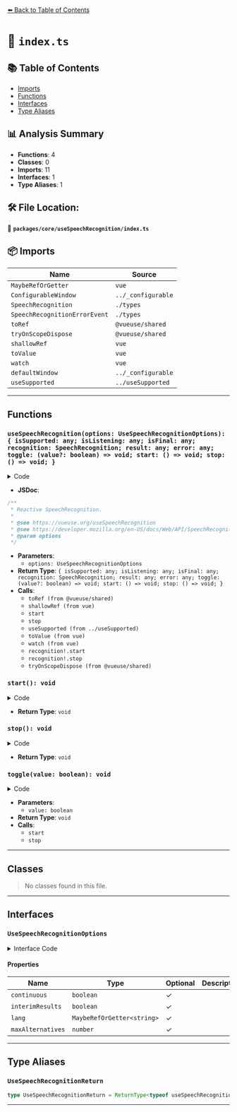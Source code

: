 [⬅️ Back to Table of Contents](../../../index.md)

# 📄 `index.ts`

## 📚 Table of Contents

- [Imports](#imports)
- [Functions](#functions)
- [Interfaces](#interfaces)
- [Type Aliases](#type-aliases)

## 📊 Analysis Summary

- **Functions**: 4
- **Classes**: 0
- **Imports**: 11
- **Interfaces**: 1
- **Type Aliases**: 1

## 🛠️ File Location:
📂 **`packages/core/useSpeechRecognition/index.ts`**

## 📦 Imports

| Name | Source |
|------|--------|
| `MaybeRefOrGetter` | `vue` |
| `ConfigurableWindow` | `../_configurable` |
| `SpeechRecognition` | `./types` |
| `SpeechRecognitionErrorEvent` | `./types` |
| `toRef` | `@vueuse/shared` |
| `tryOnScopeDispose` | `@vueuse/shared` |
| `shallowRef` | `vue` |
| `toValue` | `vue` |
| `watch` | `vue` |
| `defaultWindow` | `../_configurable` |
| `useSupported` | `../useSupported` |


---

## Functions

### `useSpeechRecognition(options: UseSpeechRecognitionOptions): { isSupported: any; isListening: any; isFinal: any; recognition: SpeechRecognition; result: any; error: any; toggle: (value?: boolean) => void; start: () => void; stop: () => void; }`

<details><summary>Code</summary>

```ts
export function useSpeechRecognition(options: UseSpeechRecognitionOptions = {}) {
  const {
    interimResults = true,
    continuous = true,
    maxAlternatives = 1,
    window = defaultWindow,
  } = options

  const lang = toRef(options.lang || 'en-US')
  const isListening = shallowRef(false)
  const isFinal = shallowRef(false)
  const result = shallowRef('')
  const error = shallowRef<SpeechRecognitionErrorEvent | undefined>(undefined)

  let recognition: SpeechRecognition | undefined

  const start = () => {
    isListening.value = true
  }

  const stop = () => {
    isListening.value = false
  }

  const toggle = (value = !isListening.value) => {
    if (value) {
      start()
    }
    else {
      stop()
    }
  }

  const SpeechRecognition = window && ((window as any).SpeechRecognition || (window as any).webkitSpeechRecognition)
  const isSupported = useSupported(() => SpeechRecognition)

  if (isSupported.value) {
    recognition = new SpeechRecognition() as SpeechRecognition

    recognition.continuous = continuous
    recognition.interimResults = interimResults
    recognition.lang = toValue(lang)
    recognition.maxAlternatives = maxAlternatives

    recognition.onstart = () => {
      isListening.value = true
      isFinal.value = false
    }

    watch(lang, (lang) => {
      if (recognition && !isListening.value)
        recognition.lang = lang
    })

    recognition.onresult = (event) => {
      const currentResult = event.results[event.resultIndex]
      const { transcript } = currentResult[0]

      isFinal.value = currentResult.isFinal
      result.value = transcript
      error.value = undefined
    }

    recognition.onerror = (event) => {
      error.value = event
    }

    recognition.onend = () => {
      isListening.value = false
      recognition!.lang = toValue(lang)
    }

    watch(isListening, (newValue, oldValue) => {
      if (newValue === oldValue)
        return

      if (newValue)
        recognition!.start()
      else
        recognition!.stop()
    })
  }

  tryOnScopeDispose(() => {
    stop()
  })

  return {
    isSupported,
    isListening,
    isFinal,
    recognition,
    result,
    error,

    toggle,
    start,
    stop,
  }
}
```
</details>

- **JSDoc**:
```ts
/**
 * Reactive SpeechRecognition.
 *
 * @see https://vueuse.org/useSpeechRecognition
 * @see https://developer.mozilla.org/en-US/docs/Web/API/SpeechRecognition SpeechRecognition
 * @param options
 */
```

- **Parameters**:
  - `options: UseSpeechRecognitionOptions`
- **Return Type**: `{ isSupported: any; isListening: any; isFinal: any; recognition: SpeechRecognition; result: any; error: any; toggle: (value?: boolean) => void; start: () => void; stop: () => void; }`
- **Calls**:
  - `toRef (from @vueuse/shared)`
  - `shallowRef (from vue)`
  - `start`
  - `stop`
  - `useSupported (from ../useSupported)`
  - `toValue (from vue)`
  - `watch (from vue)`
  - `recognition!.start`
  - `recognition!.stop`
  - `tryOnScopeDispose (from @vueuse/shared)`
### `start(): void`

<details><summary>Code</summary>

```ts
() => {
    isListening.value = true
  }
```
</details>

- **Return Type**: `void`
### `stop(): void`

<details><summary>Code</summary>

```ts
() => {
    isListening.value = false
  }
```
</details>

- **Return Type**: `void`
### `toggle(value: boolean): void`

<details><summary>Code</summary>

```ts
(value = !isListening.value) => {
    if (value) {
      start()
    }
    else {
      stop()
    }
  }
```
</details>

- **Parameters**:
  - `value: boolean`
- **Return Type**: `void`
- **Calls**:
  - `start`
  - `stop`

---

## Classes

> No classes found in this file.


---

## Interfaces

### `UseSpeechRecognitionOptions`

<details><summary>Interface Code</summary>

```ts
export interface UseSpeechRecognitionOptions extends ConfigurableWindow {
  /**
   * Controls whether continuous results are returned for each recognition, or only a single result.
   *
   * @default true
   */
  continuous?: boolean
  /**
   * Controls whether interim results should be returned (true) or not (false.) Interim results are results that are not yet final
   *
   * @default true
   */
  interimResults?: boolean
  /**
   * Language for SpeechRecognition
   *
   * @default 'en-US'
   */
  lang?: MaybeRefOrGetter<string>
  /**
   * A number representing the maximum returned alternatives for each result.
   *
   * @see https://developer.mozilla.org/en-US/docs/Web/API/SpeechRecognition/maxAlternatives
   * @default 1
   */
  maxAlternatives?: number
}
```
</details>

#### Properties

| Name | Type | Optional | Description |
|------|------|----------|-------------|
| `continuous` | `boolean` | ✓ |  |
| `interimResults` | `boolean` | ✓ |  |
| `lang` | `MaybeRefOrGetter<string>` | ✓ |  |
| `maxAlternatives` | `number` | ✓ |  |


---

## Type Aliases

### `UseSpeechRecognitionReturn`

```ts
type UseSpeechRecognitionReturn = ReturnType<typeof useSpeechRecognition>;
```


---